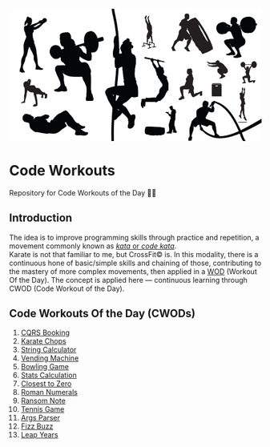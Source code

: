 ![banner](./images/workout.jpg)

# Code Workouts
Repository for Code Workouts of the Day 💪🏼

## Introduction
The idea is to improve programming skills through practice and repetition, a movement commonly known as [_kata_ or _code kata_](http://codekata.com/).\
Karate is not that familiar to me, but CrossFit&copy; is. In this modality, there is a continuous hone of basic/simple skills and chaining of those, contributing to the mastery of more complex movements, then applied in a [WOD](https://www.crossfit.com/workout/) (Workout Of the Day). The concept is applied here &mdash; continuous learning through CWOD (Code Workout of the Day).

## Code Workouts Of the Day (CWODs)

1. [CQRS Booking](./CQRSBooking/)
1. [Karate Chops](./KarateChops/)
1. [String Calculator](./StringCalculator/)
1. [Vending Machine](./VendingMachine/)
1. [Bowling Game](./BowlingGame/)
1. [Stats Calculation](./StatsCalculation)
1. [Closest to Zero](./Closest2Zero)
1. [Roman Numerals](./RomanNumerals)
1. [Ransom Note](./RansomNote)
1. [Tennis Game](./TennisGame)
1. [Args Parser](./ArgsParser)
1. [Fizz Buzz](./FizzBuzz)
1. [Leap Years](./LeapYears/)